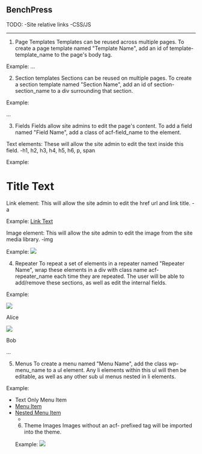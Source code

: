 BenchPress
----------

TODO:
-Site relative links
-CSS/JS

----------

1. Page Templates
Templates can be reused across multiple pages. To create a page template named "Template Name", add an id of template-template_name to the page's body tag.

  Example:
    <body id="template-example_template"> ... </body>

2. Section templates
Sections can be reused on multiple pages. To create a section template named "Section Name", add an id of section-section_name to a div surrounding that section.

  Example:
    <div id="section-example_section"> ... </div>

3. Fields
Fields allow site admins to edit the page's content. To add a field named "Field Name", add a class of acf-field_name to the element.

Text elements:
These will allow the site admin to edit the text inside this field.
  -h1, h2, h3, h4, h5, h6, p, span

  Example:
    <h1 class="acf-example_title">Title Text</h1>

Link element:
This will allow the site admin to edit the href url and link title.
 -a

  Example:
    <a class="acf-example_link" href="https://google.com/">Link Text</a>

Image element:
This will allow the site admin to edit the image from the site media library.
  -img

  Example:
    <img class="acf-example_image" src="./img/example-image.jpg" />

4. Repeater
To repeat a set of elements in a repeater named "Repeater Name", wrap these elements in a div with class name acf-repeater_name each time they are repeated. The user will be able to add/remove these sections, as well as edit the internal fields.

  Example:
    <div class="acf-example_repeater">
      <img class="acf-profile_image" src="./img/alice.jpg" />
      <p class="acf-user_name">Alice</p>
    </div>
    <div class="acf-example_repeater">
      <img class="acf-profile_image" src="./img/bob.jpg" />
      <p class="acf-user_name">Bob</p>
    </div>
    ...

5. Menus
To create a menu named "Menu Name", add the class wp-menu_name to a ul element. Any li elements within this ul will then be editable, as well as any other sub ul menus nested in li elements.

  Example:
  <ul class="wp-menu_name">
    <li>
      <a>Text Only Menu Item</a>
    <li>
      <a href="https://google.com/">Menu Item</a>
    </li>
    <li>
      <a href="https://google.com">Nested Menu Item</a>
      <ul>
        <li ...
      </ul>
  </ul>

6. Theme Images
Images without an acf- prefixed tag will be imported into the theme.

  Example:
    <img src="./img/theme-image.png" />
